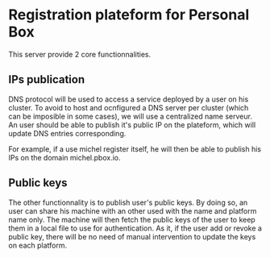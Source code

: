 # Registration plateform for Personal Box

This server provide 2 core functionnalities.

## IPs publication

DNS protocol will be used to access a service deployed by a user on his cluster.
To avoid to host and ocnfigured a DNS server per cluster (which can be imposible in some cases), we will use a centralized name serveur.
An user should be able to publish it's public IP on the plateform, which will update DNS entries corresponding.

For example, if a use michel register itself, he will then be able to publish his IPs on the domain michel.pbox.io.

## Public keys

The other functionnality is to publish user's public keys.
By doing so, an user can share his machine with an other used with the name and platform name only. The machine will then fetch the public keys of the user to keep them in a local file to use for authentication.
As it, if the user add or revoke a public key, there will be no need of manual intervention to update the keys on each platform.

